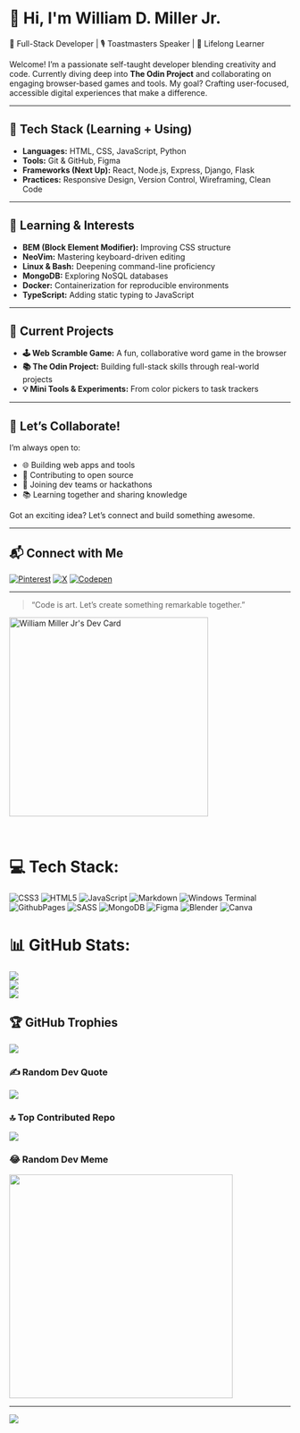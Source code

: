 # 👋 Hi, I'm William D. Miller Jr.

🚀 Full-Stack Developer | 🎙️ Toastmasters Speaker | 🎯 Lifelong Learner

Welcome! I’m a passionate self-taught developer blending creativity and code. Currently diving deep into **The Odin Project** and collaborating on engaging browser-based games and tools. My goal? Crafting user-focused, accessible digital experiences that make a difference.

---

## 🔧 Tech Stack (Learning + Using)
- **Languages:** HTML, CSS, JavaScript, Python
- **Tools:** Git & GitHub, Figma
- **Frameworks (Next Up):** React, Node.js, Express, Django, Flask
- **Practices:** Responsive Design, Version Control, Wireframing, Clean Code

---

## 🚧 Learning & Interests
- **BEM (Block Element Modifier):** Improving CSS structure  
- **NeoVim:** Mastering keyboard-driven editing  
- **Linux & Bash:** Deepening command-line proficiency  
- **MongoDB:** Exploring NoSQL databases  
- **Docker:** Containerization for reproducible environments  
- **TypeScript:** Adding static typing to JavaScript  

---

## 🌟 Current Projects
- **🕹️ Web Scramble Game:** A fun, collaborative word game in the browser  
- **📚 The Odin Project:** Building full-stack skills through real-world projects  
- **💡 Mini Tools & Experiments:** From color pickers to task trackers

---

## 🤝 Let’s Collaborate!
I’m always open to:
- 🌐 Building web apps and tools  
- 🎯 Contributing to open source  
- 💬 Joining dev teams or hackathons  
- 📚 Learning together and sharing knowledge  

Got an exciting idea? Let’s connect and build something awesome.

---

## 📬 Connect with Me

[![Pinterest](https://img.shields.io/badge/Pinterest-%23E60023.svg?logo=Pinterest&logoColor=white)](https://pinterest.com/mbelements27) [![X](https://img.shields.io/badge/X-black.svg?logo=X&logoColor=white)](https://x.com/@DayDayUp22) [![Codepen](https://img.shields.io/badge/Codepen-000000?style=for-the-badge&logo=codepen&logoColor=white)](https://codepen.io/@Dalaohu2017) 

---

> “Code is art. Let’s create something remarkable together.”

  









<a href="https://app.daily.dev/logicloomer24"><img src="https://api.daily.dev/devcards/v2/J3c4QEx5fMzQCOIRb0fFz.png?type=default&r=nc1" width="356" alt="William Miller Jr's Dev Card"/></a>


  


<br/>  

 
 
# 💻 Tech Stack:
![CSS3](https://img.shields.io/badge/css3-%231572B6.svg?style=plastic&logo=css3&logoColor=white) ![HTML5](https://img.shields.io/badge/html5-%23E34F26.svg?style=plastic&logo=html5&logoColor=white) ![JavaScript](https://img.shields.io/badge/javascript-%23323330.svg?style=plastic&logo=javascript&logoColor=%23F7DF1E) ![Markdown](https://img.shields.io/badge/markdown-%23000000.svg?style=plastic&logo=markdown&logoColor=white) ![Windows Terminal](https://img.shields.io/badge/Windows%20Terminal-%234D4D4D.svg?style=plastic&logo=windows-terminal&logoColor=white) ![GithubPages](https://img.shields.io/badge/github%20pages-121013?style=plastic&logo=github&logoColor=white) ![SASS](https://img.shields.io/badge/SASS-hotpink.svg?style=plastic&logo=SASS&logoColor=white) ![MongoDB](https://img.shields.io/badge/MongoDB-%234ea94b.svg?style=plastic&logo=mongodb&logoColor=white) ![Figma](https://img.shields.io/badge/figma-%23F24E1E.svg?style=plastic&logo=figma&logoColor=white) ![Blender](https://img.shields.io/badge/blender-%23F5792A.svg?style=plastic&logo=blender&logoColor=white) ![Canva](https://img.shields.io/badge/Canva-%2300C4CC.svg?style=plastic&logo=Canva&logoColor=white)
# 📊 GitHub Stats:
![](https://github-readme-stats.vercel.app/api?username=bijiyiqi2017&theme=vision-friendly-dark&hide_border=false&include_all_commits=true&count_private=false)<br/>
![](https://github-readme-streak-stats.herokuapp.com/?user=bijiyiqi2017&theme=vision-friendly-dark&hide_border=false)<br/>
![](https://github-readme-stats.vercel.app/api/top-langs/?username=bijiyiqi2017&theme=vision-friendly-dark&hide_border=false&include_all_commits=true&count_private=false&layout=compact)

## 🏆 GitHub Trophies
![](https://github-profile-trophy.vercel.app/?username=bijiyiqi2017&theme=radical&no-frame=false&no-bg=false&margin-w=4)

### ✍️ Random Dev Quote
![](https://quotes-github-readme.vercel.app/api?type=horizontal&theme=radical)

### 🔝 Top Contributed Repo
![](https://github-contributor-stats.vercel.app/api?username=bijiyiqi2017&limit=5&theme=tokyonight&combine_all_yearly_contributions=true)

### 😂 Random Dev Meme
<img src='https://randommeme-five.vercel.app/' style="height: 400px;"/>

---
[![](https://visitcount.itsvg.in/api?id=bijiyiqi2017&icon=2&color=2)](https://visitcount.itsvg.in)

<!-- Proudly created with GPRM ( https://gprm.itsvg.in ) -->





